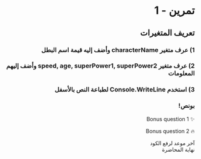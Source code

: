 <div dir=rtl>
  
#  تمرين - 1

## تعريف المتغيرات

### 1) عرف متغير characterName وأضف إليه قيمة اسم البطل

### 2) عرف متغير speed, age, superPower1, superPower2 وأضف إليهم المعلومات

### 3) استخدم Console.WriteLine لطباعة النص بالأسفل

### بونص!

✨
Bonus question 1

🔥
Bonus question 2

آخر موعد لرفع الكود\
نهاية المحاضرة

</div>
